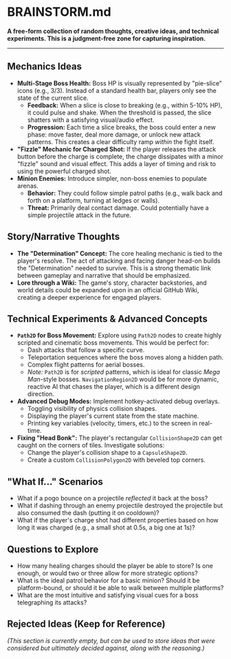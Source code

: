 # BRAINSTORM.md
**A free-form collection of random thoughts, creative ideas, and technical experiments. This is a judgment-free zone for capturing inspiration.**

---

## Mechanics Ideas
- **Multi-Stage Boss Health:** Boss HP is visually represented by "pie-slice" icons (e.g., 3/3). Instead of a standard health bar, players only see the state of the current slice.
    - **Feedback:** When a slice is close to breaking (e.g., within 5-10% HP), it could pulse and shake. When the threshold is passed, the slice shatters with a satisfying visual/audio effect.
    - **Progression:** Each time a slice breaks, the boss could enter a new phase: move faster, deal more damage, or unlock new attack patterns. This creates a clear difficulty ramp *within* the fight itself.
- **"Fizzle" Mechanic for Charged Shot:** If the player releases the attack button before the charge is complete, the charge dissipates with a minor "fizzle" sound and visual effect. This adds a layer of timing and risk to using the powerful charged shot.
- **Minion Enemies:** Introduce simpler, non-boss enemies to populate arenas.
    - **Behavior:** They could follow simple patrol paths (e.g., walk back and forth on a platform, turning at ledges or walls).
    - **Threat:** Primarily deal contact damage. Could potentially have a simple projectile attack in the future.

## Story/Narrative Thoughts
- **The "Determination" Concept:** The core healing mechanic is tied to the player's resolve. The act of attacking and facing danger head-on builds the "Determination" needed to survive. This is a strong thematic link between gameplay and narrative that should be emphasized.
- **Lore through a Wiki:** The game's story, character backstories, and world details could be expanded upon in an official GitHub Wiki, creating a deeper experience for engaged players.

## Technical Experiments & Advanced Concepts
- **`Path2D` for Boss Movement:** Explore using `Path2D` nodes to create highly scripted and cinematic boss movements. This would be perfect for:
    - Dash attacks that follow a specific curve.
    - Teleportation sequences where the boss moves along a hidden path.
    - Complex flight patterns for aerial bosses.
    - *Note:* `Path2D` is for *scripted* patterns, which is ideal for classic *Mega Man*-style bosses. `NavigationRegion2D` would be for more dynamic, reactive AI that chases the player, which is a different design direction.
- **Advanced Debug Modes:** Implement hotkey-activated debug overlays.
    - Toggling visibility of physics collision shapes.
    - Displaying the player's current state from the state machine.
    - Printing key variables (velocity, timers, etc.) to the screen in real-time.
- **Fixing "Head Bonk":** The player's rectangular `CollisionShape2D` can get caught on the corners of tiles. Investigate solutions:
    - Change the player's collision shape to a `CapsuleShape2D`.
    - Create a custom `CollisionPolygon2D` with beveled top corners.

## "What If..." Scenarios
- What if a pogo bounce on a projectile *reflected* it back at the boss?
- What if dashing through an enemy projectile destroyed the projectile but also consumed the dash (putting it on cooldown)?
- What if the player's charge shot had different properties based on how long it was charged (e.g., a small shot at 0.5s, a big one at 1s)?

## Questions to Explore
- How many healing charges should the player be able to store? Is one enough, or would two or three allow for more strategic options?
- What is the ideal patrol behavior for a basic minion? Should it be platform-bound, or should it be able to walk between multiple platforms?
- What are the most intuitive and satisfying visual cues for a boss telegraphing its attacks?

## Rejected Ideas (Keep for Reference)
*(This section is currently empty, but can be used to store ideas that were considered but ultimately decided against, along with the reasoning.)*